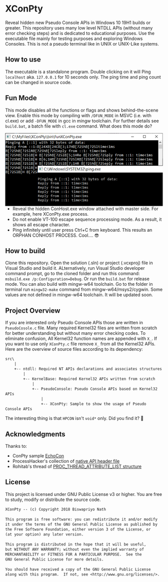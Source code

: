 # XConPty

Reveal hidden new Pseudo Console APIs in Windows 10 19H1 builds or greater. This repository uses many low level NTDLL APIs (without many error checking steps) and is dedicated to educational purposes. Use the executable file mainly for testing purposes and exploring Windows Consoles. This is not a pseudo terminal like in UNIX or UNIX-Like systems. 

## How to use

The executable is a standalone program. Double clicking on it will Ping `localhost` aka. `127.0.0.1` for 10 seconds only. The ping time and ping count can be changed in source code. 

## Fun Mode

This mode disables all the functions or flags and shows behind-the-scene view. Enable this mode by compiling with `/DFUN_MODE` in MSVC (i.e. with cl.exe) or add `-DFUN_MODE` in gcc in mingw toolchain. For further details see `build.bat`, a batch file with `cl.exe` command. What does this mode do? 

<img align=right src=images\Ping_Fun_Mode.PNG>

* Reveal the hidden ConHost.exe window attached with master side. 
 For example, here XConPty.exe process. 
* Do not enable VT-100 escape sequence processing mode. 
 As a result, it shows all escape character. 
* Ping infinitely until user press Ctrl+C from keyboard. 
 This results an ORPHAN CONHOST PROCESS. Cool.... :sunglasses: 

## How to build

Clone this repository. Open the solution (.sln) or project (.vcxproj) file in Visual Studio and build it. ALternatively, run Visual Studio developer command prompt, go to the cloned folder and run this command: `msbuild.exe /p:Configuration=Debug`. Or run the `build.bat` for release mode. You can also build with mingw-w64 toolchain. Go to the folder in terminal run `mingw32-make` command from mingw-w64/msys2/cygwin. Some values are not defined in mingw-w64 toolchain. It will be updated soon. 

## Project Overview

If you are interested only Pseudo Console APIs those are written in `PseudoCosole.c` file. Many required Kernel32 files are written from scratch for better understanding but without many error checking codes. To eliminate confusion, All Kernel32 function names are appended with `X_`. If you want to use only `XConPty.c` file remove `X_` from all the Kernel32 APIs. Here are the overview of source files according to its dependency: 

```
src\
    |
    +-- ntdll: Required NT APIs declarations and associates structures
        |
        +-- KernelBase: Required Kernel32 APIs written from scratch
            |
            +-- PseudoConsole: Pseudo Console APIs based on Kernel32 APIs
                |
                +-- XConPty: Sample to show the usage of Pseudo Console APIs
```

The interesting thing is that `HPCON` isn't `void*` only. Did you find it? :mag_right: 

## Acknowledgments

Thanks to:

* ConPty sample [EchoCon](https://github.com/Microsoft/console/tree/master/samples/ConPTY/EchoCon) 
* ProcessHacker's collection of [native API header file](https://github.com/processhacker/processhacker/tree/master/phnt) 
* Rohitab's thread of [PROC_THREAD_ATTRIBUTE_LIST structure](http://www.rohitab.com/discuss/topic/38601-proc-thread-attribute-list-structure-documentation/) 

## License 

This project is licensed under GNU Public License v3 or higher. You are free to study, modify or distribute the source code. 

```
XConPty -- (c) Copyright 2018 Biswapriyo Nath

This program is free software: you can redistribute it and/or modify
it under the terms of the GNU General Public License as published by
the Free Software Foundation, either version 3 of the License, or
(at your option) any later version.

This program is distributed in the hope that it will be useful,
but WITHOUT ANY WARRANTY; without even the implied warranty of
MERCHANTABILITY or FITNESS FOR A PARTICULAR PURPOSE.  See the
GNU General Public License for more details.

You should have received a copy of the GNU General Public License
along with this program.  If not, see <http://www.gnu.org/licenses/>.
```
